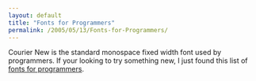 ```yaml
---
layout: default
title: "Fonts for Programmers"
permalink: /2005/05/13/Fonts-for-Programmers/
---
```


<span class="catImg">Courier
New is the standard monospace fixed width font used by programmers. If
your looking to try something new, I just found this list of <a target="_blank" href="http://www.lowing.org/fonts/">fonts for programmers</a>.</span>